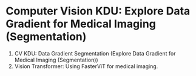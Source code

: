 # Computer Vision KDU: Explore Data Gradient for Medical Imaging (Segmentation)

1. CV KDU: Data Gradient Segmentation (Explore Data Gradient for Medical Imaging (Segmentation))
2. Vision Transformer: Using FasterViT for medical imaging.
